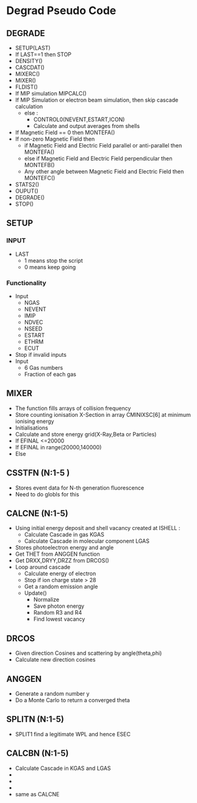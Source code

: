 # Degrad Pseudo Code
## DEGRADE
* SETUP(LAST)
* If LAST==1 then STOP 
* DENSITY()
* CASCDAT()
* MIXERC()
* MIXER()
* FLDIST()
* If MIP simulation MIPCALC() 
* If MIP Simulation or electron beam simulation, then skip cascade calculation 
	* else :
		* CONTROL0(NEVENT,ESTART,ICON)
		* Calculate and output averages from shells
* If Magnetic Field == 0 then MONTEFA()
* If non-zero Magnetic Field then 
	* if Magnetic Field and Electric Field parallel or anti-parallel then MONTEFA()
	* else if Magnetic Field and Electric Field perpendicular then MONTEFB()
	* Any other angle between Magnetic Field and Electric Field then MONTEFC()
* STATS2()
* OUPUT()
* DEGRADE()
* STOP()

## SETUP
### INPUT 
* LAST
	* 1 means stop the script
	* 0 means keep going  

### Functionality 
* Input
	* NGAS
	* NEVENT
	* IMIP
	* NDVEC
	* NSEED
	* ESTART
	* ETHRM
	* ECUT
* Stop if invalid inputs
* Input  
	* 6 Gas numbers
	* Fraction of each gas

## MIXER 
* The function fills arrays of collision frequency
* Store counting ionisation X-Section in array CMINIXSC[6] at minimum ionising energy
* Initialisations 
* Calculate and store energy grid(X-Ray,Beta or Particles)
* If EFINAL <=20000
* If EFINAL in range(20000,140000)
* Else


## CSSTFN (N:1-5 )
* Stores event data for N-th generation fluorescence
* Need to do globls for this 

## CALCNE (N:1-5)
* Using initial energy deposit and shell vacancy created at ISHELL :
	* Calculate Cascade in gas KGAS
	* Calculate Cascade in molecular component LGAS
* Stores photoelectron energy and angle 
* Get THET from ANGGEN function 
* Get DRXX,DRYY,DRZZ from DRCOS()
* Loop around cascade
	* Calculate energy of electron 
	* Stop if ion charge state > 28
	* Get a random emission angle 
	* Update()
		* Normalize
		* Save photon energy 
		* Random R3 and R4 
		* Find lowest vacancy 

## DRCOS
* Given direction Cosines and scattering by angle(theta,phi) 
* Calculate new direction cosines 

## ANGGEN
* Generate a random number y
* Do a Monte Carlo to return a converged theta

## SPLITN (N:1-5)
* SPLIT1 find a legitimate WPL and hence ESEC

## CALCBN (N:1-5)
* Calculate Cascade in KGAS and LGAS
* 
*
*
* same as CALCNE



